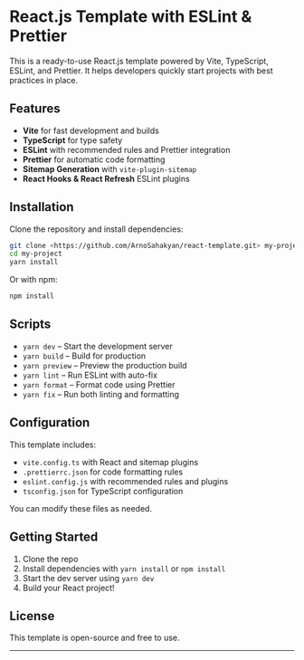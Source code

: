 # React.js Template with ESLint & Prettier

This is a ready-to-use React.js template powered by Vite, TypeScript, ESLint, and Prettier. It helps developers quickly start projects with best practices in place.

## Features
- **Vite** for fast development and builds
- **TypeScript** for type safety
- **ESLint** with recommended rules and Prettier integration
- **Prettier** for automatic code formatting
- **Sitemap Generation** with `vite-plugin-sitemap`
- **React Hooks & React Refresh** ESLint plugins

## Installation
Clone the repository and install dependencies:
```sh
git clone <https://github.com/ArnoSahakyan/react-template.git> my-project  
cd my-project  
yarn install  
```
Or with npm:
```sh
npm install
```

## Scripts
- `yarn dev` – Start the development server
- `yarn build` – Build for production
- `yarn preview` – Preview the production build
- `yarn lint` – Run ESLint with auto-fix
- `yarn format` – Format code using Prettier
- `yarn fix` – Run both linting and formatting

## Configuration
This template includes:
- `vite.config.ts` with React and sitemap plugins
- `.prettierrc.json` for code formatting rules
- `eslint.config.js` with recommended rules and plugins
- `tsconfig.json` for TypeScript configuration

You can modify these files as needed.

## Getting Started
1. Clone the repo
2. Install dependencies with `yarn install` or `npm install`
3. Start the dev server using `yarn dev`
4. Build your React project!

## License
This template is open-source and free to use.

---
